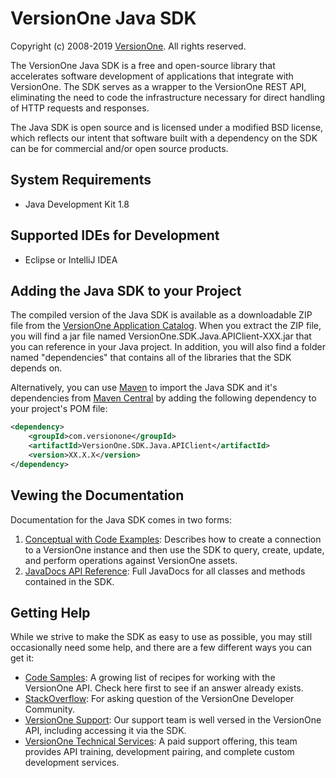 # VersionOne Java SDK
Copyright (c) 2008-2019 [VersionOne](http://versionone.com/).
All rights reserved.

The VersionOne Java SDK is a free and open-source library that accelerates software development of applications that integrate with VersionOne. The SDK serves as a wrapper to the VersionOne REST API, eliminating the need to code the infrastructure necessary for direct handling of HTTP requests and responses.

The Java SDK is open source and is licensed under a modified BSD license, which reflects our intent that software built with a dependency on the SDK can be for commercial and/or open source products.

## System Requirements

* Java Development Kit 1.8

## Supported IDEs for Development

* Eclipse or IntelliJ IDEA

## Adding the Java SDK to your Project

The compiled version of the Java SDK is available as a downloadable ZIP file from the [VersionOne Application Catalog](http://appcatalog.versionone.com/VersionOne.SDK.Java.APIClient). When you extract the ZIP file, you will find a jar file named VersionOne.SDK.Java.APIClient-XXX.jar that you can reference in your Java project. In addition, you will also find a folder named "dependencies" that contains all of the libraries that the SDK depends on.

Alternatively, you can use [Maven](http://maven.apache.org/guides/introduction/introduction-to-the-pom.html) to import the Java SDK and it's dependencies from [Maven Central](http://search.maven.org/#search%7Cga%7C1%7Ca%3A%22VersionOne.SDK.Java.APIClient%22) by adding the following dependency to your project's POM file:

```xml
<dependency>
    <groupId>com.versionone</groupId>
    <artifactId>VersionOne.SDK.Java.APIClient</artifactId>
    <version>XX.X.X</version>
</dependency>
```

## Vewing the Documentation
Documentation for the Java SDK comes in two forms:

1. [Conceptual with Code Examples](https://community.versionone.com/Developers/Developer-Library/Documentation/Java_SDK): Describes how to create a connection to a VersionOne instance and then use the SDK to query, create, update, and perform operations against VersionOne assets.
2. [JavaDocs API Reference](http://versionone.github.io/VersionOne.SDK.Java.APIClient/): Full JavaDocs for all classes and methods contained in the SDK.

## Getting Help

While we strive to make the SDK as easy to use as possible, you may still occasionally need some help, and there are a few different ways you can get it:  

- [Code Samples](https://community.versionone.com/Developers/Developer-Library/Sample_Code): A growing list of recipes for working with the VersionOne API. Check here first to see if an answer already exists.  
- [StackOverflow](http://stackoverflow.com/questions/tagged/versionone): For asking question of the VersionOne Developer Community.  
- [VersionOne Support](): Our support team is well versed in the VersionOne API, including accessing it via the SDK.  
- [VersionOne Technical Services](http://www.versionone.com/training/technical_services/): A paid support offering, this team provides API training, development pairing, and complete custom development services.  
